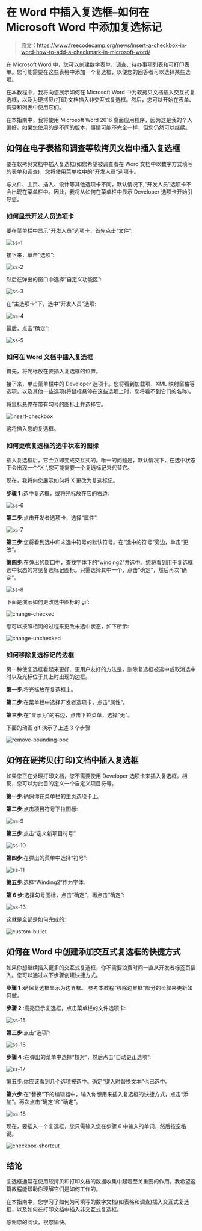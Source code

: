 # 在 Word 中插入复选框–如何在 Microsoft Word 中添加复选标记

> 原文：<https://www.freecodecamp.org/news/insert-a-checkbox-in-word-how-to-add-a-checkmark-in-microsoft-word/>

在 Microsoft Word 中，您可以创建数字表单、调查、待办事项列表和可打印表单。您可能需要在这些表格中添加一个复选框，以便您的回答者可以选择某些选项。

在本教程中，我将向您展示如何在 Microsoft Word 中为软拷贝文档插入交互式复选框，以及为硬拷贝(打印)文档插入非交互式复选框。然后，您可以开始在表单、调查和列表中使用它们。

在本指南中，我将使用 Microsoft Word 2016 桌面应用程序，因为这是我的个人偏好。如果您使用的是不同的版本，事情可能不完全一样，但您仍然可以继续。

## 如何在电子表格和调查等软拷贝文档中插入复选框

要在软拷贝文档中插入复选框(如您希望被调查者在 Word 文档中以数字方式填写的表单和调查)，您将使用菜单栏中的“开发人员”选项卡。

与文件、主页、插入、设计等其他选项卡不同，默认情况下,“开发人员”选项卡不会出现在菜单栏中。因此，我将从如何在菜单栏中显示 Developer 选项卡开始引导您。

### 如何显示开发人员选项卡

要在菜单栏中显示“开发人员”选项卡，首先点击“文件”:

![ss-1](img/32bd68c72950a81eafd223347c7cb06d.png)

接下来，单击“选项”:

![ss-2](img/c5c528981709a69f52e79ee82d745048.png)

然后在弹出的窗口中选择“自定义功能区”:

![ss-3](img/af425f779a825d816c5d11b6a9a2256f.png)

在“主选项卡”下，选中“开发人员”选项:

![ss-4](img/f000a67ed6de38dd28d34426e78f4bdd.png)

最后，点击“确定”:

![ss-5](img/f34695ea7db8b74a4f2208480cacfa88.png)

### 如何在 Word 文档中插入复选框

首先，将光标放在要插入复选框的位置。

接下来，单击菜单栏中的 Developer 选项卡。您将看到加载项、XML 映射窗格等选项，以及其他一些选项(将鼠标悬停在这些选项上时，您将看不到它们的名称)。

将鼠标悬停在带有勾号的图标上并选择它。

![insert-checkbox](img/1909c9b78083adc031cde7f923cb5dfa.png)

这将插入您的复选框。

### 如何更改复选框的选中状态的图标

插入复选框后，它会立即变成交互式的。唯一的问题是，默认情况下，在选中状态下会出现一个“X ”,您可能需要一个复选标记来代替它。

现在，我将向您展示如何将 X 更改为复选标记。

**步骤 1** :选中复选框，或将光标放在它的右边:

![ss-6](img/adee298cdfe8b56a0c0f6a47a5157b70.png)

**第二步**:点击开发者选项卡，选择“属性”:

![ss-7](img/2c6fd58938fe7ad7dee9369d71ff580b.png)

**第三步**:您将看到选中和未选中符号的默认符号。在“选中的符号”旁边，单击“更改”。

**第四步**:在弹出的窗口中，查找字体下的“winding2”并选中。您将看到用于复选框选中状态的常见复选标记图标。只需选择其中一个，点击“确定”，然后再次“确定”。

![ss-8](img/3f4790d860a078de487d45e4f7f39b03.png)

下面是演示如何更改选中图标的 gif:

![change-checked](img/4b7c68f5575e796e8cc836c125f46bd3.png)

您可以按照相同的过程来更改未选中状态，如下所示:

![change-unchecked](img/9b91969d08b954cbd3b4cdf4064e9b01.png)

### 如何移除复选标记的边框

另一种使复选框看起来更好、更用户友好的方法是，删除复选框被选中或取消选中时以及光标位于其上时出现的边框。

**第一步**:将光标放在复选框上。

**第二步**:在菜单栏中选择开发者选项卡，点击“属性”。

**第三步**:在“显示为”的右边，点击下拉菜单，选择“无”。

下面的动画 gif 演示了上述 3 个步骤:

![remove-bounding-box](img/84318494966b64c2120977a8f467d924.png)

## 如何在硬拷贝(打印)文档中插入复选框

如果您正在处理打印文档，您不需要使用 Developer 选项卡来插入复选框。相反，您可以为此目的定义一个自定义项目符号。

**第一步**:确保你在菜单栏的主页选项卡上。

**第二步**:点击项目符号下拉图标:

![ss-9](img/e3bffce7253ca4b9b09f45796886f37b.png)

**第三步**:点击“定义新项目符号”:

![ss-10](img/3ebb6c8e8538ccad7ddcd652439b5d2e.png)

**第四步**:在弹出的菜单中选择“符号”:

![ss-11](img/8b4c6084f3d762947ee1936032b1a5bc.png)

**第五步**:选择“Winding2”作为字体。

**第 6 步**:选择勾号图标，点击“确定”，再点击“确定”:

![ss-13](img/ad2a77d673f998c76163a139f933520f.png)

这就是全部是如何完成的:

![custom-bullet](img/dab09c97ca1c44bbe0289b5517f6e1c3.png)

## 如何在 Word 中创建添加交互式复选框的快捷方式

如果你想继续插入更多的交互式复选框，你不需要浪费时间一直从开发者标签页插入。您可以通过以下步骤创建快捷方式。

**步骤 1** :确保复选框显示为边界框。
参考本教程“移除边界框”部分的步骤来更新如何做。

**步骤 2** :高亮显示复选框，点击菜单栏的文件选项卡:

![ss-15](img/bbde0d01d979fa4bcf793a74e4130552.png)

**第三步**:点击“选项”:

![ss-16](img/c0bcdbbaa8500fc16c9903635988de3b.png)

**步骤 4** :在弹出的菜单中选择“校对”，然后点击“自动更正选项”:

![ss-17](img/1dedbe8b1d14ab1bf0b663260245b20b.png)

第五步:你应该看到几个选项被选中。确定“键入时替换文本”也已选中。

**第六步**:在“替换”下的编辑器中，输入你想用来插入复选框的快捷方式，点击“添加”。再次点击“确定”和“确定”。

![ss-18](img/cc536fef67f7c8a808741e4e2a3c5a7b.png)

现在，要插入一个复选框，您只需输入您在步骤 6 中输入的单词，然后按空格键。

![checkbox-shortcut](img/a760e091e8bb32feadcc06deb542368f.png)

## 结论

复选框通常在使用软拷贝和打印文档的数据收集中起着至关重要的作用。我希望这篇教程能帮助你理解它们是如何工作的。

在本指南中，您学习了如何为可填写的数字文档(如表格和调查)插入交互式复选框，以及如何在打印文档中插入非交互式复选框。

感谢您的阅读，祝您愉快。